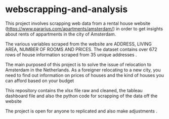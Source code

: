 # webscrapping-and-analysis

This project involves scrapping web data from a rental house website (https://www.pararius.com/apartments/amsterdam/) in order to get insights about rents of appartments in the city of Amsterdam.

The various variables scraped from the website are ADDRESS, LIVING AREA, NUMBER OF ROOMS AND PRICES. The dataset contains over 
672 rows of  house information scraped from 35 unique addresses . 

The main purposed of this project is to solve the issue of relocation to Amsterdam in the Netherlands. As a foreigner relocating to a new city, you need to find out information on prices of houses and the kind of houses you can afford based on your budget 

This repository contains the xlsx file raw and cleaned, the tableau dashboard file and also the python code for scrapping of the data off the website 

The project is open for anyone to replicated and also make adjustments .

